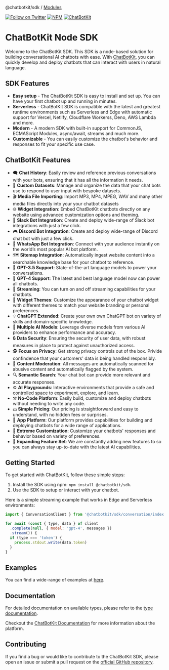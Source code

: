 @chatbotkit/sdk / [Modules](modules.md)

[![Follow on Twitter](https://img.shields.io/twitter/follow/chatbotkit.svg?logo=twitter)](https://twitter.com/chatbotkit)
[![NPM](https://img.shields.io/npm/v/@chatbotkit/sdk.svg)](https://www.npmjs.com/package/@chatbotkit/sdk)
[![ChatBotKit](https://img.shields.io/badge/credits-ChatBotKit-blue.svg)](https://chatbotkit.com)

# ChatBotKit Node SDK

Welcome to the ChatBotKit SDK. This SDK is a node-based solution for building conversational AI chatbots with ease. With [ChatBotKit](https://chatbotkit.com), you can quickly develop and deploy chatbots that can interact with users in natural language.

## SDK Features

- **Easy setup** - The ChatBotKit SDK is easy to install and set up. You can have your first chatbot up and running in minutes.
- **Serverless** - ChatBotKit SDK is compatible with the latest and greatest runtime environments such as Serverless and Edge with automatic support for Vercel, Netlify, Cloudflare Workerss, Deno, AWS Lambda and more.
- **Modern** - A modern SDK with built-in support for CommonJS, ECMAScript Modules, async/await, streams and much more.
- **Customizable** - You can easily customize the chatbot's behavior and responses to fit your specific use case.

## ChatBotKit Features

- 🗨 **Chat History**: Easily review and reference previous conversations with your bots, ensuring that it has all the information it needs.
- 💾 **Custom Datasets**: Manage and organize the data that your chat bots use to respond to user input with bespoke datasets.
- 🎬 **Media File Importing**: Import MP3, MP4, MPEG, WAV and many other media files directly into your your chatbot datasets
- 🌐 **Widget Integration**: Embed ChatBotKit chatbots directly on any website using advanced customization options and theming.
- 💬 **Slack Bot Integration**: Create and deploy wide-range of Slack bot integrations with just a few click.
- 🎮 **Discord Bot Integration**: Create and deploy wide-range of Discord chat bot with just a few click.
- 📱 **WhatsApp Bot Integration**: Connect with your audience instantly on the world’s most popular AI bot platform.
- 🗺 **Sitemap Integration**: Automatically ingest website content into a searchable knowledge base for your chatbot to reference.
- 🤖 **GPT-3.5 Support**: State-of-the-art language models to power your conversations.
- 🚀 **GPT-4 Support**: The latest and best language model now can power all chatbots.
- 🎥 **Streaming**: You can turn on and off streaming capabilities for your chatbots.
- 🎨 **Widget Themes**: Customize the appearance of your chatbot widget with different themes to match your website branding or personal preferences.
- 💡 **ChatGPT Extended**: Create your own own ChatGPT bot on variety of skills and domain-specific knowledge.
- 🔄 **Multiple AI Models**: Leverage diverse models from various AI providers to enhance performance and accuracy.
- 🔒 **Data Security**: Ensuring the security of user data, with robust measures in place to protect against unauthorized access.
- 🕵 **Focus on Privacy**: Get strong privacy controls out of the box. Privide confindence that your customers' data is being handled responsibly.
- 🚫 **Content Moderation**: All messages are automatically scanned for abusive content and automatically flagged by the system.
- 🔍 **Semantic Search**: Your chat bot can provide more relevant and accurate responses.
- ⚙️ **AI Playgrounds**: Interactive environments that provide a safe and controlled space to experiment, explore, and learn.
- ⚒️ **No-Code Platform**: Easily build, customize and deploy chatbots without needing to write any code.
- 💵 **Simple Pricing**: Our pricing is straightforward and easy to understand, with no hidden fees or surprises.
- 📱 **App Platform**: Our platform provides capabilities for building and deploying chatbots for a wide range of applications.
- 🔧 **Extreme Customization**: Customize your chatbots' responses and behavior based on variety of preferences.
- 🌟 **Expanding Feature Set**: We are constantly adding new features to so you can always stay up-to-date with the latest AI capabilities.

## Getting Started

To get started with ChatBotKit, follow these simple steps:

1. Install the SDK using npm: `npm install @chatbotkit/sdk`.
2. Use the SDK to setup or interact with your chatbot.

Here is a simple streaming example that works in Edge and Serverless environments:

```js
import { ConversationClient } from '@chatbotkit/sdk/conversation/index.js'

for await (const { type, data } of client
  .complete(null, { model: 'gpt-4', messages })
  .stream()) {
  if (type === 'token') {
    process.stdout.write(data.token)
  }
}
```

## Examples

You can find a wide-range of examples at [here](https://github.com/chatbotkit/node-sdk/tree/main/examples).

## Documentation

For detailed documentation on available types, please refer to the [type documentation](https://github.com/chatbotkit/node-sdk/blob/main/docs/sdk/modules.md).

Checkout the [ChatBotKit Documentation](https://chatbotkit.com/docs/node-sdk) for more information about the platform.

## Contributing

If you find a bug or would like to contribute to the ChatBotKit SDK, please open an issue or submit a pull request on the [official GitHub repository](https://github.com/chatbotkit/node-sdk).
